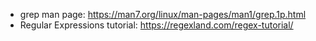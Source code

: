 * grep man page: https://man7.org/linux/man-pages/man1/grep.1p.html
* Regular Expressions tutorial: https://regexland.com/regex-tutorial/